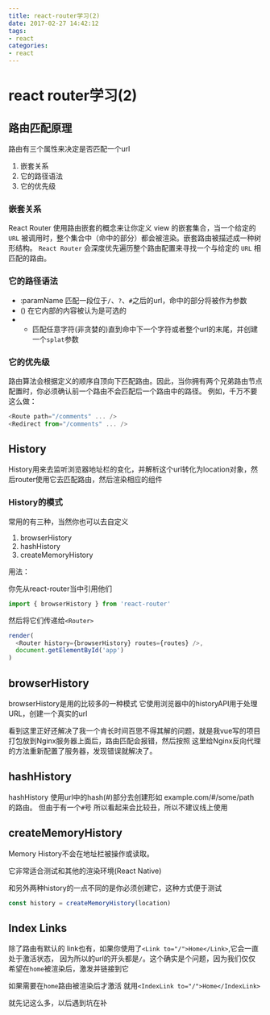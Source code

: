 ```yaml
---
title: react-router学习(2)
date: 2017-02-27 14:42:12
tags:
- react
categories:
- react
---
```


# react router学习(2)

## 路由匹配原理

路由有三个属性来决定是否匹配一个url

1. 嵌套关系
2. 它的路径语法
3. 它的优先级

### 嵌套关系

React Router 使用路由嵌套的概念来让你定义 view 的嵌套集合，当一个给定的 `URL`
 被调用时，整个集合中（命中的部分）都会被渲染。嵌套路由被描述成一种树形结构。
 `React Router` 会深度优先遍历整个路由配置来寻找一个与给定的 `URL` 相匹配的路由。

### 它的路径语法
* :paramName 匹配一段位于`/`、`?`、`#`之后的url，命中的部分将被作为参数
* ()  在它内部的内容被认为是可选的
* * 匹配任意字符(非贪婪的)直到命中下一个字符或者整个url的末尾，并创建一个`splat`参数

### 它的优先级

路由算法会根据定义的顺序自顶向下匹配路由。因此，当你拥有两个兄弟路由节点配置时，你必须确认前一个路由不会匹配后一个路由中的路径。 例如，千万不要这么做：

```javascript
<Route path="/comments" ... />
<Redirect from="/comments" ... />
```



## History

History用来去监听浏览器地址栏的变化，并解析这个url转化为location对象，然后router使用它去匹配路由，然后渲染相应的组件

### History的模式

常用的有三种，当然你也可以去自定义

1. browserHistory
2. hashHistory
3. createMemoryHistory


用法：

你先从react-router当中引用他们

```javascript
import { browserHistory } from 'react-router'
```
然后将它们传递给`<Router>`
```javascript
render(
  <Router history={browserHistory} routes={routes} />,
  document.getElementById('app')
)
```


## browserHistory 
browserHistory是用的比较多的一种模式 它使用浏览器中的historyAPI用于处理URL，创建一个真实的url


看到这里正好还解决了我一个肯长时间百思不得其解的问题，就是我vue写的项目打包放到Nginx服务器上面后，路由匹配会报错，然后按照
这里给Nginx反向代理的方法重新配置了服务器，发现错误就解决了。

## hashHistory
hashHistory 使用url中的hash(#)部分去创建形如 example.com/#/some/path 的路由。
但由于有一个`#`号 所以看起来会比较丑，所以不建议线上使用

## createMemoryHistory

Memory History不会在地址栏被操作或读取。
 

它非常适合测试和其他的渲染环境(React Native)

和另外两种history的一点不同的是你必须创建它，这种方式便于测试

```javascript
const history = createMemoryHistory(location)
```


## Index Links


除了路由有默认的 link也有，如果你使用了`<Link to="/">Home</Link>`,它会一直处于激活状态，
因为所以的url的开头都是`/`。这个确实是个问题，因为我们仅仅希望在`home`被渲染后，激发并链接到它

如果需要在`home`路由被渲染后才激活 就用`<IndexLink to="/">Home</IndexLink>
`

就先记这么多，以后遇到坑在补
